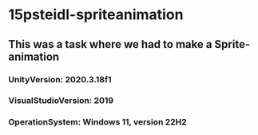 # 15psteidl-spriteanimation

## This was a task where we had to make a Sprite-animation

### UnityVersion: 2020.3.18f1
### VisualStudioVersion: 2019
### OperationSystem: Windows 11, version 22H2

